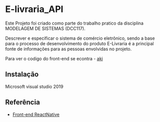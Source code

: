 # E-livraria_API

Este Projeto foi criado como parte do trabalho pratico da disciplina MODELAGEM DE SISTEMAS (DCC117).

Descrever e especificar o sistema de comércio eletrônico, sendo a base para o processo de desenvolvimento do produto E-Livraria é a principal fonte de informações para as pessoas envolvidas no projeto.

Para ver o codigo do front-end se econtra - [aki](https://github.com/xamatR/-E_LIVRARIA_FrontEnd)


## Instalação

Microsoft visual studio 2019
    
## Referência

 - [Front-end ReactNative](https://github.com/xamatR/-E_LIVRARIA_FrontEnd)
